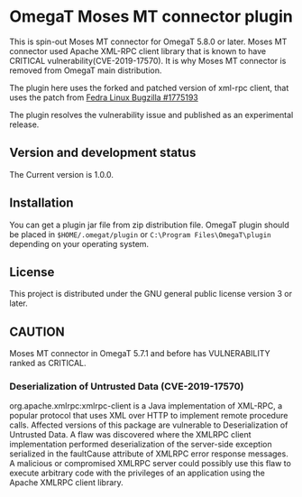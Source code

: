 # OmegaT Moses MT connector plugin

This is spin-out Moses MT connector for OmegaT 5.8.0 or later.
Moses MT connector used Apache XML-RPC client library that is known to have CRITICAL vulnerability(CVE-2019-17570).
It is why Moses MT connector is removed from OmegaT main distribution.

The plugin here uses the forked and patched version of xml-rpc client, that uses the patch
from [Fedra Linux Bugzilla #1775193](https://bugzilla.redhat.com/show_bug.cgi?id=1775193)

The plugin resolves the vulnerability issue and published as an experimental release.

## Version and development status

The Current version is 1.0.0.

## Installation

You can get a plugin jar file from zip distribution file.
OmegaT plugin should be placed in `$HOME/.omegat/plugin` or `C:\Program Files\OmegaT\plugin`
depending on your operating system.

## License

This project is distributed under the GNU general public license version 3 or later.

## CAUTION

Moses MT connector in OmegaT 5.7.1 and before has VULNERABILITY ranked as CRITICAL.

### Deserialization of Untrusted Data (CVE-2019-17570)

org.apache.xmlrpc:xmlrpc-client is a Java implementation of XML-RPC, a popular protocol that uses XML over HTTP
to implement remote procedure calls.
Affected versions of this package are vulnerable to Deserialization of Untrusted Data.
A flaw was discovered where the XMLRPC client implementation performed deserialization of
the server-side exception serialized in the faultCause attribute of XMLRPC error response messages.
A malicious or compromised XMLRPC server could possibly use this flaw to execute arbitrary code with the privileges
of an application using the Apache XMLRPC client library.
